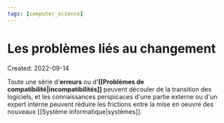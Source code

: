 ```yaml
---
tags: [computer_science] 
---
```

# Les problèmes liés au changement
Created: 2022-09-14

Toute une série d'**erreurs** ou d'**[[Problèmes de compatibilité|incompatibilités]]** peuvent découler de la transition des logiciels, et les connaissances perspicaces d'une partie externe ou d'un expert interne peuvent réduire les frictions entre la mise en oeuvre des nouveaux [[Système informatique|systèmes]].
